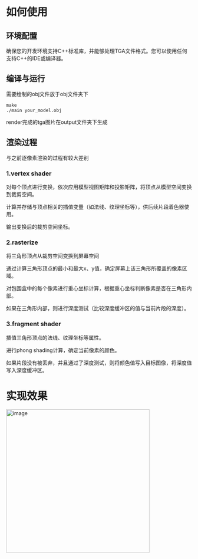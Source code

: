 # 如何使用

## 环境配置
确保您的开发环境支持C++标准库，并能够处理TGA文件格式。您可以使用任何支持C++的IDE或编译器。

## 编译与运行
需要绘制的obj文件放于obj文件夹下
```
make
./main your_model.obj
```
render完成的tga图片在output文件夹下生成

## 渲染过程
与之前逐像素渲染的过程有较大差别

### 1.vertex shader
对每个顶点进行变换，依次应用模型视图矩阵和投影矩阵，将顶点从模型空间变换到裁剪空间。

计算并存储与顶点相关的插值变量（如法线、纹理坐标等），供后续片段着色器使用。

输出变换后的裁剪空间坐标。
### 2.rasterize
将三角形顶点从裁剪空间变换到屏幕空间

通过计算三角形顶点的最小和最大x、y值，确定屏幕上该三角形所覆盖的像素区域。

对包围盒中的每个像素进行重心坐标计算，根据重心坐标判断像素是否在三角形内部。

如果在三角形内部，则进行深度测试（比较深度缓冲区的值与当前片段的深度）。
### 3.fragment shader
插值三角形顶点的法线、纹理坐标等属性。

进行phong shading计算，确定当前像素的颜色。

如果片段没有被丢弃，并且通过了深度测试，则将颜色值写入目标图像，将深度值写入深度缓冲区。
# 实现效果
<img width="389" alt="image" src="https://github.com/user-attachments/assets/096f2fe0-0344-4fb5-a8e3-b12d0a7aa937">

